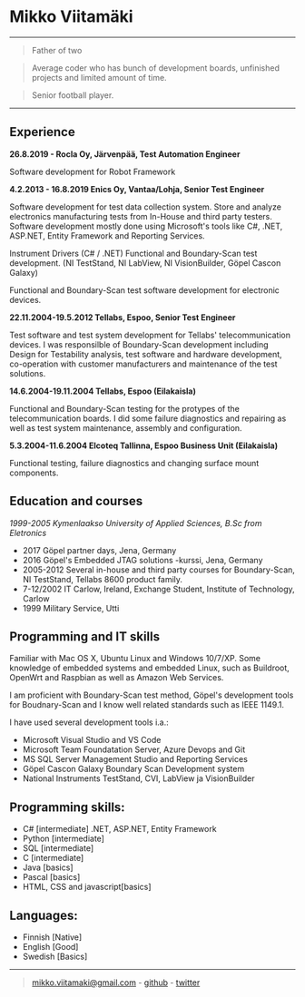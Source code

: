 Mikko Viitamäki
============
----

>Father of two

>Average coder who has bunch of development boards, unfinished projects and limited amount of time.

>Senior football player.

----
</div><div id="experience">

Experience
-----------

**26.8.2019 - Rocla Oy, Järvenpää, Test Automation Engineer** 

Software development for Robot Framework


**4.2.2013 - 16.8.2019 Enics Oy, Vantaa/Lohja, Senior Test Engineer**

Software development for test data collection system. Store and analyze
electronics manufacturing tests from In-House and third party testers.
Software development mostly done using Microsoft\'s tools like C\#,
.NET, ASP.NET, Entity Framework and Reporting Services.

Instrument Drivers (C\# / .NET) Functional and Boundary-Scan test
development. (NI TestStand, NI LabView, NI VisionBuilder, Göpel Cascon
Galaxy)

Functional and Boundary-Scan test software development for electronic
devices.

**22.11.2004-19.5.2012 Tellabs, Espoo, Senior Test Engineer**

Test software and test system development for Tellabs\'
telecommunication devices. I was responsilble of Boundary-Scan
development including Design for Testability analysis, test software and
hardware development, co-operation with customer manufacturers and
maintenance of the test solutions.

**14.6.2004-19.11.2004 Tellabs, Espoo (Eilakaisla)**

Functional and Boundary-Scan testing for the protypes of the
telecommunication boards. I did some failure diagnostics and repairing
as well as test system maintenance, assembly and configuration.

**5.3.2004-11.6.2004 Elcoteq Tallinna, Espoo Business Unit (Eilakaisla)**

Functional testing, failure diagnostics and changing surface mount
components.

</div>
<div id="education">

Education and courses
-----------------------

*1999-2005 Kymenlaakso University of Applied Sciences, B.Sc from
Eletronics*

-   2017 Göpel partner days, Jena, Germany
-   2016 Göpel\'s Embedded JTAG solutions -kurssi, Jena, Germany
-   2005-2012 Several in-house and third party courses for
    Boundary-Scan, NI TestStand, Tellabs 8600 product family.
-   7-12/2002 IT Carlow, Ireland, Exchange Student, Institute of
    Technology, Carlow
-   1999 Military Service, Utti

</div>
<div id="tools">

Programming and IT skills
-------------------------------

Familiar with Mac OS X, Ubuntu Linux and Windows 10/7/XP. Some knowledge of
embedded systems and embedded Linux, such as Buildroot, OpenWrt and Raspbian as
well as Amazon Web Services.

I am proficient with Boundary-Scan test method, Göpel\'s development
tools for Boudnary-Scan and I know well related standards such as
IEEE 1149.1.

I have used several development tools i.a.:

-   Microsoft Visual Studio and VS Code
-   Microsoft Team Foundatation Server, Azure Devops and Git
-   MS SQL Server Management Studio and Reporting Services
-   Göpel Cascon Galaxy Boundary Scan Development system
-   National Instruments TestStand, CVI, LabView ja VisionBuilder

Programming skills:
--------------------

-   C\# \[intermediate\] .NET, ASP.NET, Entity Framework
-   Python \[intermediate\]
-   SQL \[intermediate\]
-   C \[intermediate\]
-   Java \[basics\]
-   Pascal \[basics\]
-   HTML, CSS and javascript\[basics\]
</div>


Languages:
-------------
- Finnish \[Native\]
- English \[Good\]
- Swedish \[Basics\]

----

> [mikko.viitamaki@gmail.com](mailto:mikko.viitamaki@gmail.com) - [github](https://github.com/frogshead) - [twitter](https://twitter.com/freezing_point)
</div>
